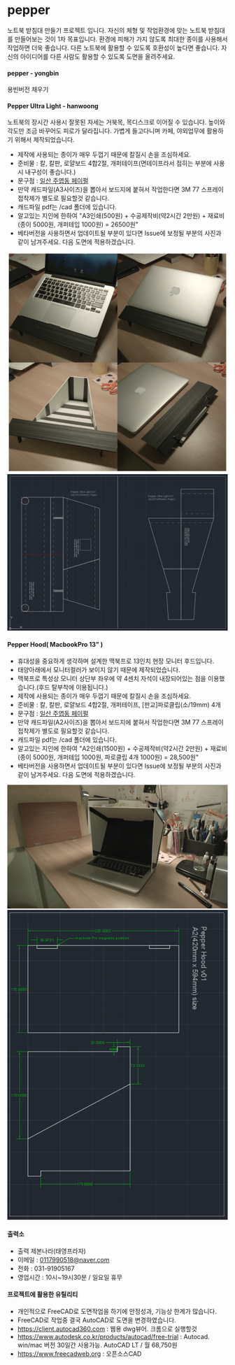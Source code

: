 # pepper
노트북 받침대 만들기 프로젝트 입니다.
자신의 체형 및 작업환경에 맞는 노트북 받침대를 만들어보는 것이 1차 목표입니다.
환경에 피해가 가지 않도록 최대한 종이를 사용해서 작업하면 더욱 좋습니다.
다른 노트북에 활용할 수 있도록 호환성이 높다면 좋습니다.
자신의 아이디어를 다른 사람도 활용할 수 있도록 도면을 올려주세요.

#### pepper - yongbin
용빈버전 채우기

#### Pepper Ultra Light - hanwoong
노트북의 장시간 사용시 잘못된 자세는 거북목, 목디스크로 이어질 수 있습니다.
높이와 각도만 조금 바꾸어도 피로가 달라집니다.
가볍게 들고다니며 카페, 야외업무에 활용하기 위해서 제작되었습니다.

- 제작에 사용되는 종이가 매우 두껍기 때문에 칼질시 손을 조심하세요.
- 준비물 : 칼, 칼판, 로얄보드 4합2절, 개퍼테이프(면테이프라서 접히는 부분에 사용시 내구성이 좋습니다.)
- 문구점 : [일산 주엽동 페이펄](https://www.google.co.kr/maps/place/페이펄문구센터+주엽지점/@37.6682435,126.7643637,15z/data=!4m5!3m4!1s0x0:0x9e9ea9640693357b!8m2!3d37.6682435!4d126.7643637) 
- 만약 캐드파일(A3사이즈)을 뽑아서 보드지에 붙혀서 작업한다면 3M 77 스프레이접착제가 별도로 필요할것 같습니다.
- 캐드파일 pdf는 /cad 폴더에 있습니다.
- 알고있는 지인에 한하여 "A3인쇄(500원) + 수공제작비(약2시간 2만원) + 재료비(종이 5000원, 개퍼테입 1000원) = 26500원"
- 베타버전을 사용하면서 업데이트될 부분이 있다면 Issue에 보정될 부분의 사진과 같이 남겨주세요. 다음 도면에 적용하겠습니다.

![alt_preview_pepper_ultra_light](https://raw.githubusercontent.com/lazypic/pepper/master/cad/preview_pepper_ultra_light.png)
![alt_screenshot_pepper_ultra_light](https://raw.githubusercontent.com/lazypic/pepper/master/cad/screenshot_pepper_ultra_light.png)

#### Pepper Hood( MacbookPro 13" )
- 휴대성을 중요하게 생각하며 설계한 맥북프로 13인치 현장 모니터 후드입니다.
- 태양아래에서 모니터컬러가 보이지 않기 때문에 제작되었습니다.
- 맥북프로 특성상 모니터 상단부 좌우에 약 4센치 자석이 내장되어있는 점을 이용했습니다.(후드 탈부착에 이용됩니다.)
- 제작에 사용되는 종이가 매우 두껍기 때문에 칼질시 손을 조심하세요.
- 준비물 : 칼, 칼판, 로얄보드 4합2절, 개퍼테이프, [판교]파로클립(소/19mm) 4개
- 문구점 : [일산 주엽동 페이펄](https://www.google.co.kr/maps/place/페이펄문구센터+주엽지점/@37.6682435,126.7643637,15z/data=!4m5!3m4!1s0x0:0x9e9ea9640693357b!8m2!3d37.6682435!4d126.7643637) 
- 만약 캐드파일(A2사이즈)을 뽑아서 보드지에 붙혀서 작업한다면 3M 77 스프레이접착제가 별도로 필요할것 같습니다.
- 캐드파일 pdf는 /cad 폴더에 있습니다.
- 알고있는 지인에 한하여 "A2인쇄(1500원) + 수공제작비(약2시간 2만원) + 재료비(종이 5000원, 개퍼테입 1000원, 파로클립 4개 1000원) = 28,500원"
- 베타버전을 사용하면서 업데이트될 부분이 있다면 Issue에 보정될 부분의 사진과 같이 남겨주세요. 다음 도면에 적용하겠습니다.

![alt_preview_pepper_hood](https://raw.githubusercontent.com/lazypic/pepper/master/cad/preview_pepper_hood.jpg)
![alt_screenshot_pepper_hood](https://raw.githubusercontent.com/lazypic/pepper/master/cad/screenshot_pepper_hood.png)

#### 출력소
- 출력 제본나라(태영프라자)
- 이메일 : 0117990518@naver.com
- 전화 : 031-91905167
- 영업시간 : 10시~19시30분 / 일요일 휴무

#### 프로젝트에 활용한 유틸리티
- 개인적으로 FreeCAD로 도면작업을 하기에 안정성과, 기능상 한계가 많습니다.
- FreeCAD로 작업중 결국 AutoCAD로 도면을 변경하였습니다.
- https://client.autocad360.com : 웹용 dwg뷰어. 크롬으로 실행할것
- https://www.autodesk.co.kr/products/autocad/free-trial : Autocad. win/mac 버전 30일간 사용가능. AutoCAD LT / 월 68,750원
- https://www.freecadweb.org : 오픈소스CAD
